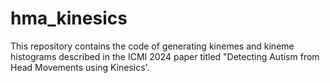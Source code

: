 # hma_kinesics
This repository contains the code of generating kinemes and kineme histograms described in the  ICMI 2024 paper titled "Detecting Autism from Head Movements using Kinesics'.
